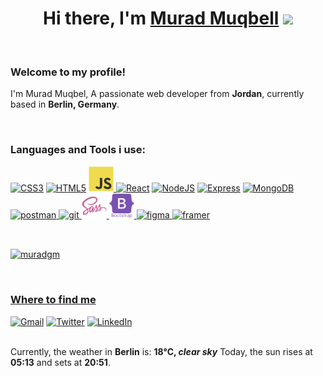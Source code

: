 
<h1 align="center">Hi there, I'm <a href="https://www.blackcater.win/" target="_blank">Murad Muqbell</a> <img
src="https://github.com/blackcater/blackcater/raw/main/images/Hi.gif" height="32" /></h1>

<br />
<h3>Welcome to my profile!</h3>
<p>I'm Murad Muqbel, A passionate web developer from <b>Jordan</b>, currently based in  <b>Berlin, Germany</b>.</p>

<br/>
<h3 align="left">Languages and Tools i use:</h3>
<p align="left">
<a href="https://www.w3.org/TR/CSS/#css" target="_blank" rel="noreferrer"><img src="https://raw.githubusercontent.com/danielcranney/readme-generator/main/public/icons/skills/css3-colored.svg" width="40" height="40" alt="CSS3" /></a>
<a href="https://developer.mozilla.org/en-US/docs/Glossary/HTML5" target="_blank" rel="noreferrer"><img src="https://raw.githubusercontent.com/danielcranney/readme-generator/main/public/icons/skills/html5-colored.svg" width="40" height="40" alt="HTML5" /></a>
  <a href="https://developer.mozilla.org/en-US/docs/Web/JavaScript" target="_blank" rel="noreferrer">
    <img src="https://raw.githubusercontent.com/devicons/devicon/master/icons/javascript/javascript-original.svg" alt="javascript" width="40" height="40"/>
   <a href="https://reactjs.org/" target="_blank" rel="noreferrer"><img src="https://raw.githubusercontent.com/danielcranney/readme-generator/main/public/icons/skills/react-colored.svg" width="40" height="40" alt="React" /></a>
  <a href="https://nodejs.org/en/" target="_blank" rel="noreferrer"><img src="https://raw.githubusercontent.com/danielcranney/readme-generator/main/public/icons/skills/nodejs-colored.svg" width="40" height="40" alt="NodeJS" /></a>
   <a href="https://expressjs.com/" target="_blank" rel="noreferrer"><img src="https://raw.githubusercontent.com/danielcranney/readme-generator/main/public/icons/skills/express-colored.svg" mix-blend-mode="difference" "width="40" height="40" alt="Express" /></a>
  <a href="https://www.mongodb.com/" target="_blank" rel="noreferrer"><img src="https://raw.githubusercontent.com/danielcranney/readme-generator/main/public/icons/skills/mongodb-colored.svg" width="40" height="40" alt="MongoDB" /></a>
  <a href="https://postman.com" target="_blank" rel="noreferrer">
    <img src="https://www.vectorlogo.zone/logos/getpostman/getpostman-icon.svg" alt="postman" width="40" height="40"/>
  <a href="https://git-scm.com/" target="_blank" 
  rel="noreferrer">
    <img src="https://www.vectorlogo.zone/logos/git-scm/git-scm-icon.svg" alt="git" width="40" height="40"/>
<a href="https://sass-lang.com" target="_blank" rel="noreferrer">
    <img src="https://raw.githubusercontent.com/devicons/devicon/master/icons/sass/sass-original.svg" alt="sass" width="40" height="40"/>
  <a href="https://getbootstrap.com" target="_blank" rel="noreferrer">
    <img src="https://raw.githubusercontent.com/devicons/devicon/master/icons/bootstrap/bootstrap-plain-wordmark.svg" alt="bootstrap" width="40" height="40"/>
  <a href="https://www.figma.com/" target="_blank" rel="noreferrer">
    <img src="https://www.vectorlogo.zone/logos/figma/figma-icon.svg" alt="figma" width="40" height="40"/>
  <a href="https://www.framer.com/" target="_blank" 
  rel="noreferrer">
    <img src="https://www.vectorlogo.zone/logos/framer/framer-icon.svg" alt="framer" width="40" height="40"/>
</p>
<br  />

<p><img align="center" src="https://github-readme-stats.vercel.app/api/top-langs?username=muradgm&show_icons=true&locale=en&layout=compact" alt="muradgm" /></p>

<br  />

    
    
<h3>Where to find me</h3>
<p><a href="mailto:muradgm@gmail.com" target="_blank"><img alt="Gmail" src="https://img.shields.io/badge/Gmail-D14836?style=for-the-badge&logo=gmail&logoColor=white" /></a> <a href="https://twitter.com/Muradmuqbel" target="_blank"><img alt="Twitter" src="https://img.shields.io/badge/twitter-%231DA1F2.svg?&style=for-the-badge&logo=twitter&logoColor=white" /></a> <a href="https://www.linkedin.com/in/murad-muqbel-b88b38232/" target="_blank"><img alt="LinkedIn" src="https://img.shields.io/badge/linkedin-%230077B5.svg?&style=for-the-badge&logo=linkedin&logoColor=white" /></a>
</p>

<br/>Currently, the weather in <b>Berlin</b> is: <b> 18°C, <i>clear sky</i></b> Today, the sun rises at <b>05:13</b> and sets at <b>20:51</b>.</p>
